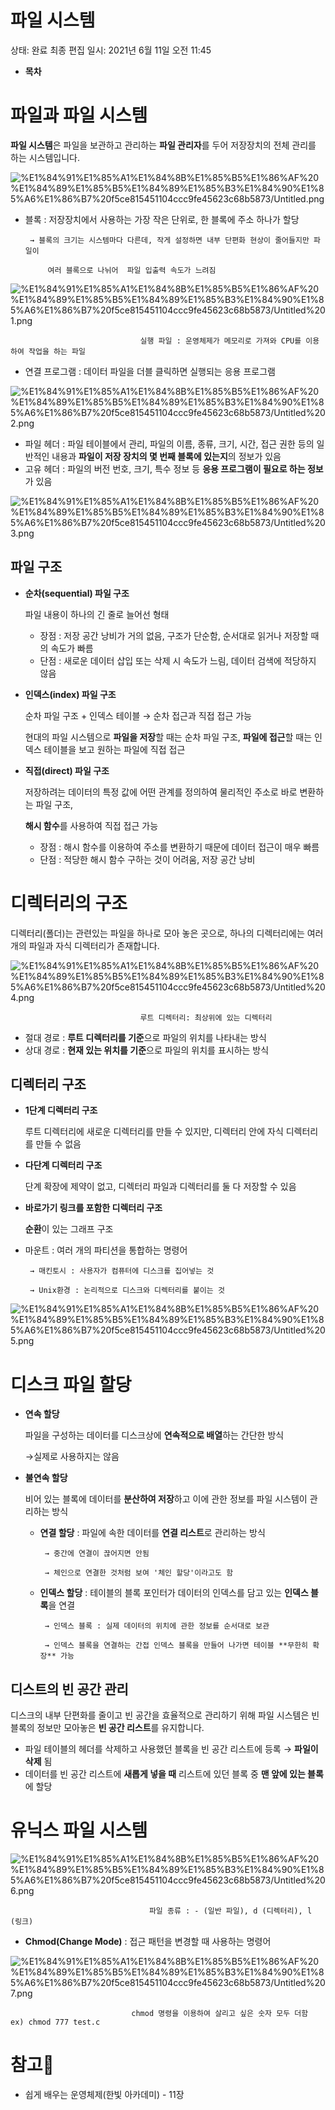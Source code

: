 # 파일 시스템

상태: 완료
최종 편집 일시: 2021년 6월 11일 오전 11:45

- **목차**

# 파일과 파일 시스템

 **파일 시스템**은 파일을 보관하고 관리하는 **파일 관리자**를 두어 저장장치의 전체 관리를 하는 시스템입니다.

![%E1%84%91%E1%85%A1%E1%84%8B%E1%85%B5%E1%86%AF%20%E1%84%89%E1%85%B5%E1%84%89%E1%85%B3%E1%84%90%E1%85%A6%E1%86%B7%20f5ce815451104ccc9fe45623c68b5873/Untitled.png](%E1%84%91%E1%85%A1%E1%84%8B%E1%85%B5%E1%86%AF%20%E1%84%89%E1%85%B5%E1%84%89%E1%85%B3%E1%84%90%E1%85%A6%E1%86%B7%20f5ce815451104ccc9fe45623c68b5873/Untitled.png)

- 블록 : 저장장치에서 사용하는 가장 작은 단위로, 한 블록에 주소 하나가 할당

       → 블록의 크기는 시스템마다 다른데, 작게 설정하면 내부 단편화 현상이 줄어들지만 파일이 

           여러 블록으로 나뉘어  파일 입출력 속도가 느려짐

![%E1%84%91%E1%85%A1%E1%84%8B%E1%85%B5%E1%86%AF%20%E1%84%89%E1%85%B5%E1%84%89%E1%85%B3%E1%84%90%E1%85%A6%E1%86%B7%20f5ce815451104ccc9fe45623c68b5873/Untitled%201.png](%E1%84%91%E1%85%A1%E1%84%8B%E1%85%B5%E1%86%AF%20%E1%84%89%E1%85%B5%E1%84%89%E1%85%B3%E1%84%90%E1%85%A6%E1%86%B7%20f5ce815451104ccc9fe45623c68b5873/Untitled%201.png)

                                 실행 파일 : 운영체제가 메모리로 가져와 CPU를 이용하여 작업을 하는 파일

- 연결 프로그램 : 데이터 파일을 더블 클릭하면 실행되는 응용 프로그램

![%E1%84%91%E1%85%A1%E1%84%8B%E1%85%B5%E1%86%AF%20%E1%84%89%E1%85%B5%E1%84%89%E1%85%B3%E1%84%90%E1%85%A6%E1%86%B7%20f5ce815451104ccc9fe45623c68b5873/Untitled%202.png](%E1%84%91%E1%85%A1%E1%84%8B%E1%85%B5%E1%86%AF%20%E1%84%89%E1%85%B5%E1%84%89%E1%85%B3%E1%84%90%E1%85%A6%E1%86%B7%20f5ce815451104ccc9fe45623c68b5873/Untitled%202.png)

- 파일 헤더 : 파일 테이블에서 관리, 파일의 이름, 종류, 크기, 시간, 접근 권한 등의 일반적인 내용과 **파일이 저장 장치의 몇 번째 블록에 있는지**의 정보가 있음
- 고유 헤더 : 파일의 버전 번호, 크기, 특수 정보 등 **응용 프로그램이 필요로 하는 정보**가 있음

![%E1%84%91%E1%85%A1%E1%84%8B%E1%85%B5%E1%86%AF%20%E1%84%89%E1%85%B5%E1%84%89%E1%85%B3%E1%84%90%E1%85%A6%E1%86%B7%20f5ce815451104ccc9fe45623c68b5873/Untitled%203.png](%E1%84%91%E1%85%A1%E1%84%8B%E1%85%B5%E1%86%AF%20%E1%84%89%E1%85%B5%E1%84%89%E1%85%B3%E1%84%90%E1%85%A6%E1%86%B7%20f5ce815451104ccc9fe45623c68b5873/Untitled%203.png)

## 파일 구조

- **순차(sequential) 파일 구조**

    파일 내용이 하나의 긴 줄로 늘어선 형태

    - 장점 : 저장 공간 낭비가 거의 없음, 구조가 단순함, 순서대로 읽거나 저장할 때의 속도가 빠름
    - 단점 : 새로운 데이터 삽입 또는 삭제 시 속도가 느림, 데이터 검색에 적당하지 않음
- **인덱스(index) 파일 구조**

    순차 파일 구조 + 인덱스 테이블 → 순차 접근과 직접 접근 가능

    현대의 파일 시스템으로 **파일을 저장**할 때는 순차 파일 구조, **파일에 접근**할 때는 인덱스 테이블을 보고 원하는 파일에 직접 접근 

- **직접(direct) 파일 구조**

    저장하려는 데이터의 특정 값에 어떤 관계를 정의하여 물리적인 주소로 바로 변환하는 파일 구조,

    **해시 함수**를 사용하여 직접 접근 가능

    - 장점 : 해시 함수를 이용하여 주소를 변환하기 때문에 데이터 접근이 매우 빠름
    - 단점 : 적당한 해시 함수 구하는 것이 어려움, 저장 공간 낭비

# 디렉터리의 구조

 디렉터리(폴더)는 관련있는 파일을 하나로 모아 놓은 곳으로, 하나의 디렉터리에는 여러 개의 파일과 자식 디렉터리가 존재합니다.

![%E1%84%91%E1%85%A1%E1%84%8B%E1%85%B5%E1%86%AF%20%E1%84%89%E1%85%B5%E1%84%89%E1%85%B3%E1%84%90%E1%85%A6%E1%86%B7%20f5ce815451104ccc9fe45623c68b5873/Untitled%204.png](%E1%84%91%E1%85%A1%E1%84%8B%E1%85%B5%E1%86%AF%20%E1%84%89%E1%85%B5%E1%84%89%E1%85%B3%E1%84%90%E1%85%A6%E1%86%B7%20f5ce815451104ccc9fe45623c68b5873/Untitled%204.png)

                                 루트 디렉터리: 최상위에 있는 디렉터리

- 절대 경로 : **루트 디렉터리를 기준**으로 파일의 위치를 나타내는 방식
- 상대 경로 : **현재 있는 위치를 기준**으로 파일의 위치를 표시하는 방식

## 디렉터리 구조

- **1단계 디렉터리 구조**

    루트 디렉터리에 새로운 디렉터리를 만들 수 있지만, 디렉터리 안에 자식 디렉터리를 만들 수 없음

- **다단계 디렉터리 구조**

    단계 확장에 제약이 없고, 디렉터리 파일과 디렉터리를 둘 다 저장할 수 있음

- **바로가기 링크를 포함한 디렉터리 구조**

    **순환**이 있는 그래프 구조

- 마운트 : 여러 개의 파티션을 통합하는 명령어

       → 매킨토시 : 사용자가 컴퓨터에 디스크를 집어넣는 것

       → Unix환경 : 논리적으로 디스크와 디렉터리를 붙이는 것

![%E1%84%91%E1%85%A1%E1%84%8B%E1%85%B5%E1%86%AF%20%E1%84%89%E1%85%B5%E1%84%89%E1%85%B3%E1%84%90%E1%85%A6%E1%86%B7%20f5ce815451104ccc9fe45623c68b5873/Untitled%205.png](%E1%84%91%E1%85%A1%E1%84%8B%E1%85%B5%E1%86%AF%20%E1%84%89%E1%85%B5%E1%84%89%E1%85%B3%E1%84%90%E1%85%A6%E1%86%B7%20f5ce815451104ccc9fe45623c68b5873/Untitled%205.png)

# 디스크 파일 할당

- **연속 할당**

    파일을 구성하는 데이터를 디스크상에 **연속적으로 배열**하는 간단한 방식

    →실제로 사용하지는 않음

- **불연속 할당**

    비어 있는 블록에 데이터를 **분산하여 저장**하고 이에 관한 정보를 파일 시스템이 관리하는 방식

    - **연결 할당** : 파일에 속한 데이터를 **연결 리스트**로 관리하는 방식

           → 중간에 연결이 끊어지면 안됨

           → 체인으로 연결한 것처럼 보여 '체인 할당'이라고도 함

    - **인덱스 할당** : 테이블의 블록 포인터가 데이터의 인덱스를 담고 있는 **인덱스 블록**을 연결

           → 인덱스 블록 : 실제 데이터의 위치에 관한 정보를 순서대로 보관

           → 인덱스 블록을 연결하는 간접 인덱스 블록을 만들어 나가면 테이블 **무한히 확장** 가능

## 디스트의 빈 공간 관리

 디스크의 내부 단편화를 줄이고 빈 공간을 효율적으로 관리하기 위해 파일 시스템은 빈 블록의 정보만 모아놓은 **빈 공간 리스트**를 유지합니다.

- 파일 테이블의 헤더를 삭제하고 사용했던 블록을 빈 공간 리스트에 등록 → **파일이 삭제** 됨
- 데이터를 빈 공간 리스트에 **새롭게 넣을 때** 리스트에 있던 블록 중 **맨 앞에 있는 블록**에 할당

# 유닉스 파일 시스템

![%E1%84%91%E1%85%A1%E1%84%8B%E1%85%B5%E1%86%AF%20%E1%84%89%E1%85%B5%E1%84%89%E1%85%B3%E1%84%90%E1%85%A6%E1%86%B7%20f5ce815451104ccc9fe45623c68b5873/Untitled%206.png](%E1%84%91%E1%85%A1%E1%84%8B%E1%85%B5%E1%86%AF%20%E1%84%89%E1%85%B5%E1%84%89%E1%85%B3%E1%84%90%E1%85%A6%E1%86%B7%20f5ce815451104ccc9fe45623c68b5873/Untitled%206.png)

                                   파일 종류 : - (일반 파일), d (디렉터리), l (링크)

- **Chmod(Change Mode)** : 접근 패턴을 변경할 때 사용하는 명령어

![%E1%84%91%E1%85%A1%E1%84%8B%E1%85%B5%E1%86%AF%20%E1%84%89%E1%85%B5%E1%84%89%E1%85%B3%E1%84%90%E1%85%A6%E1%86%B7%20f5ce815451104ccc9fe45623c68b5873/Untitled%207.png](%E1%84%91%E1%85%A1%E1%84%8B%E1%85%B5%E1%86%AF%20%E1%84%89%E1%85%B5%E1%84%89%E1%85%B3%E1%84%90%E1%85%A6%E1%86%B7%20f5ce815451104ccc9fe45623c68b5873/Untitled%207.png)

                               chmod 명령을 이용하여 살리고 싶은 숫자 모두 더함   ex) chmod 777 test.c

# 참고🔗

- 쉽게 배우는 운영체제(한빛 아카데미) - 11장